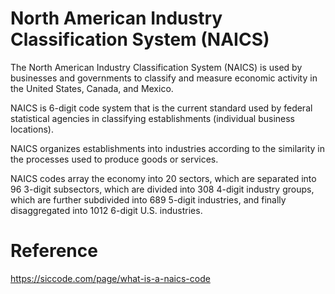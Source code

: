 # North American Industry Classification System (NAICS)

The North American Industry Classification System (NAICS) is used by businesses and governments to classify 
and measure economic activity in the United States, Canada, and Mexico. 

NAICS is 6-digit code system that is the current standard used by federal statistical agencies 
in classifying establishments (individual business locations). 

NAICS organizes establishments into industries according to the similarity 
in the processes used to produce goods or services.

NAICS codes array the economy into 20 sectors, which are separated into 96 3-digit subsectors, which are divided into 308 4-digit industry groups, which are further subdivided into 689 5-digit industries, and finally disaggregated into 1012 6-digit U.S. industries.


# Reference
https://siccode.com/page/what-is-a-naics-code